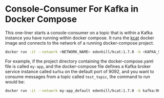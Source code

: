# Console-Consumer For Kafka in Docker Compose

This one-liner starts a console-consumer on a topic that is within a Kafka instance you have running within docker compose.  It runs the [kcat](https://github.com/edenhill/kcat) docker image and connects to the network of a running docker-compose project.

```sh
docker run -it --network <NETWORK_NAME> edenhill/kcat:1.7.0 -b <KAFKA_SERVICE_NAME>:<KAFKA_SERVICE_PORT> -C -t <TOPIC_NAME> -f 'Topic %t [%p] at offset %o: key %k: %s\n'

```

For example, if the project directory containing the docker-compose.yaml file is called `my-app`, and the docker-compose file defines a Kafka broker service instance called `kafka` on the default port of 9092, and you want to consume messages from a topic called `test_topic`, the command to run would be:

```sh
docker run -it --network my-app_default edenhill/kcat:1.7.0 -b kafka:9092 -C -t test_topic -f 'Topic %t [%p] at offset %o: key %k: %s\n'
```